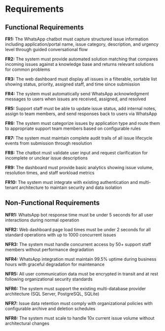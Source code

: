 # Requirements

## Functional Requirements

**FR1:** The WhatsApp chatbot must capture structured issue information including application/portal name, issue category, description, and urgency level through guided conversational flow

**FR2:** The system must provide automated solution matching that compares incoming issues against a knowledge base and returns relevant solutions for common problems

**FR3:** The web dashboard must display all issues in a filterable, sortable list showing status, priority, assigned staff, and time since submission

**FR4:** The system must automatically send WhatsApp acknowledgment messages to users when issues are received, assigned, and resolved

**FR5:** Support staff must be able to update issue status, add internal notes, assign to team members, and send responses back to users via WhatsApp

**FR6:** The system must categorize issues by application type and route them to appropriate support team members based on configurable rules

**FR7:** The system must maintain complete audit trails of all issue lifecycle events from submission through resolution

**FR8:** The chatbot must validate user input and request clarification for incomplete or unclear issue descriptions

**FR9:** The dashboard must provide basic analytics showing issue volume, resolution times, and staff workload metrics

**FR10:** The system must integrate with existing authentication and multi-tenant architecture to maintain security and data isolation

## Non-Functional Requirements

**NFR1:** WhatsApp bot response time must be under 5 seconds for all user interactions during normal operation

**NFR2:** Web dashboard page load times must be under 2 seconds for all standard operations with up to 1000 concurrent issues

**NFR3:** The system must handle concurrent access by 50+ support staff members without performance degradation

**NFR4:** WhatsApp integration must maintain 99.5% uptime during business hours with graceful degradation for maintenance

**NFR5:** All user communication data must be encrypted in transit and at rest following organizational security standards

**NFR6:** The system must support the existing multi-database provider architecture (SQL Server, PostgreSQL, SQLite)

**NFR7:** Issue data retention must comply with organizational policies with configurable archive and deletion schedules

**NFR8:** The system must scale to handle 10x current issue volume without architectural changes
